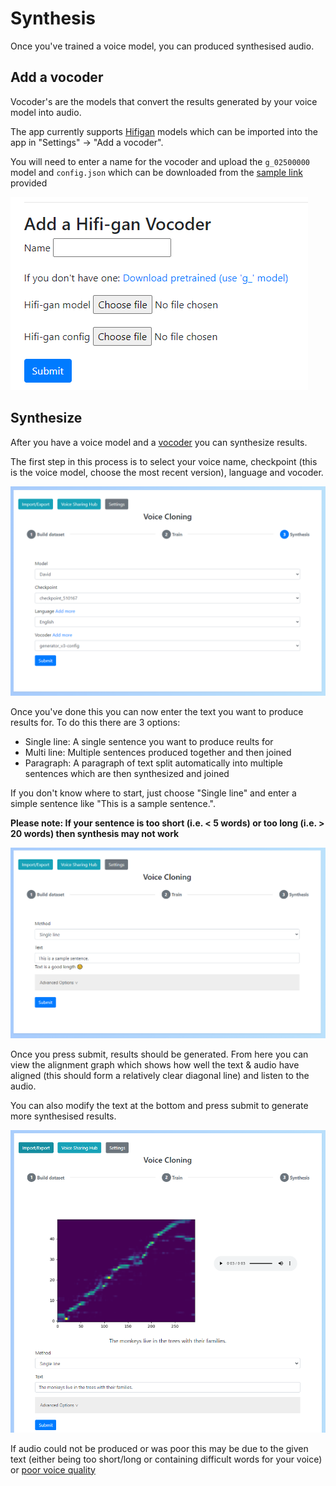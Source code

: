# Synthesis

Once you've trained a voice model, you can produced synthesised audio.

## Add a vocoder

Vocoder's are the models that convert the results generated by your voice model into audio.

The app currently supports [Hifigan](https://github.com/jik876/hifi-gan) models which can be imported into the app in "Settings" -> "Add a vocoder".

You will need to enter a name for the vocoder and upload the `g_02500000` model and `config.json` which can be downloaded from the [sample link](https://drive.google.com/drive/folders/1YuOoV3lO2-Hhn1F2HJ2aQ4S0LC1JdKLd) provided

![Vocoder](images/vocoder.PNG "Vocoder")

## Synthesize

After you have a voice model and a [vocoder](#add-a-vocoder) you can synthesize results. 

The first step in this process is to select your voice name, checkpoint (this is the voice model, choose the most recent version), language and vocoder.

![Synthesis setup](images/synthesis-setup.PNG "Synthesis setup")

Once you've done this you can now enter the text you want to produce results for. To do this there are 3 options:

- Single line: A single sentence you want to produce reults for
- Multi line: Multiple sentences produced together and then joined
- Paragraph: A paragraph of text split automatically into multiple sentences which are then synthesized and joined

If you don't know where to start, just choose "Single line" and enter a simple sentence like "This is a sample sentence.". 

**Please note: If your sentence is too short (i.e. < 5 words) or too long (i.e. > 20 words) then synthesis may not work**

![Synthesis](images/synthesis.PNG "Synthesis")

Once you press submit, results should be generated. From here you can view the alignment graph which shows how well the text & audio have aligned (this should form a relatively clear diagonal line) and listen to the audio.

You can also modify the text at the bottom and press submit to generate more synthesised results.

![Synthesis results](images/synthesis-results.PNG "Synthesis results")

If audio could not be produced or was poor this may be due to the given text (either being too short/long or containing difficult words for your voice) or [poor voice quality](../training/#verifying-quality)